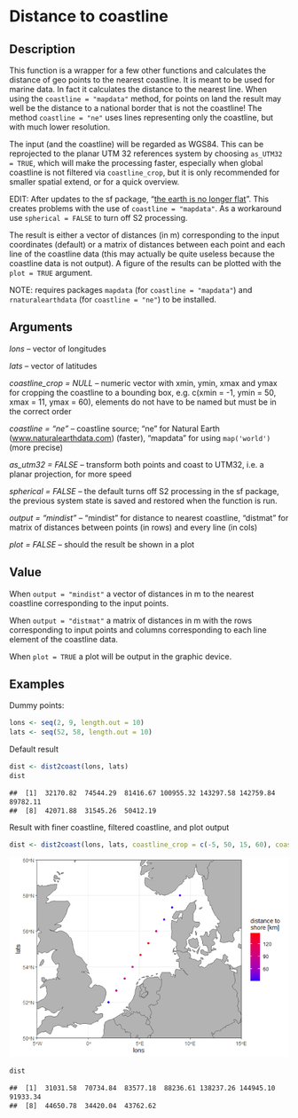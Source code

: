 Distance to coastline
================

## Description

This function is a wrapper for a few other functions and calculates the
distance of geo points to the nearest coastline. It is meant to be used
for marine data. In fact it calculates the distance to the nearest line.
When using the `coastline = "mapdata"` method, for points on land the
result may well be the distance to a national border that is not the
coastline! The method `coastline = "ne"` uses lines representing only
the coastline, but with much lower resolution.

The input (and the coastline) will be regarded as WGS84. This can be
reprojected to the planar UTM 32 references system by choosing
`as_UTM32 = TRUE`, which will make the processing faster, especially
when global coastline is not filtered via `coastline_crop`, but it is
only recommended for smaller spatial extend, or for a quick overview.

EDIT: After updates to the sf package, “[the earth is no longer
flat](https://r-spatial.org/r/2020/06/17/s2.html)”. This creates
problems with the use of `coastline = "mapdata"`. As a workaround use
`spherical = FALSE` to turn off S2 processing.

The result is either a vector of distances (in m) corresponding to the
input coordinates (default) or a matrix of distances between each point
and each line of the coastline data (this may actually be quite useless
because the coastline data is not output). A figure of the results can
be plotted with the `plot = TRUE` argument.

NOTE: requires packages `mapdata` (for `coastline = "mapdata"`) and
`rnaturalearthdata` (for `coastline = "ne"`) to be installed.

## Arguments

*lons* – vector of longitudes

*lats* – vector of latitudes

*coastline_crop = NULL* – numeric vector with xmin, ymin, xmax and ymax
for cropping the coastline to a bounding box, e.g. c(xmin = -1, ymin =
50, xmax = 11, ymax = 60), elements do not have to be named but must be
in the correct order

*coastline = “ne”* – coastline source; “ne” for Natural Earth
(www.naturalearthdata.com) (faster), “mapdata” for using `map('world')`
(more precise)

*as_utm32 = FALSE* – transform both points and coast to UTM32, i.e. a
planar projection, for more speed

*spherical = FALSE* – the default turns off S2 processing in the sf
package, the previous system state is saved and restored when the
function is run.

*output = “mindist”* – “mindist” for distance to nearest coastline,
“distmat” for matrix of distances between points (in rows) and every
line (in cols)

*plot = FALSE* – should the result be shown in a plot

## Value

When `output = "mindist"` a vector of distances in m to the nearest
coastline corresponding to the input points.

When `output = "distmat"` a matrix of distances in m with the rows
corresponding to input points and columns corresponding to each line
element of the coastline data.

When `plot = TRUE` a plot will be output in the graphic device.

## Examples

Dummy points:

``` r
lons <- seq(2, 9, length.out = 10)
lats <- seq(52, 58, length.out = 10)
```

Default result

``` r
dist <- dist2coast(lons, lats)
dist
```

    ##  [1]  32170.82  74544.29  81416.67 100955.32 143297.58 142759.84  89782.11
    ##  [8]  42071.88  31545.26  50412.19

Result with finer coastline, filtered coastline, and plot output

``` r
dist <- dist2coast(lons, lats, coastline_crop = c(-5, 50, 15, 60), coastline = "mapdata", plot = TRUE)
```

![](README_files/figure-gfm/unnamed-chunk-3-1.png)<!-- -->

``` r
dist
```

    ##  [1]  31031.58  70734.84  83577.18  88236.61 138237.26 144945.10  91933.34
    ##  [8]  44650.78  34420.04  43762.62
